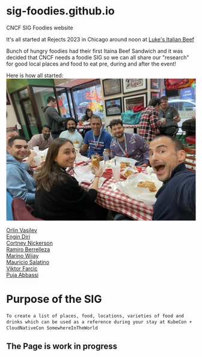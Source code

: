 # sig-foodies.github.io
CNCF SIG Foodies website

It's all started at Rejects 2023 in Chicago around noon at 
[Luke's Italian Beef](https://lukeschicago.com/)

Bunch of hungry foodies had their first Itaina Beef Sandwich and it was decided that
CNCF needs a foodie SIG so we can all share our "research" for good local places and food to eat pre, during and after the event!

Here is how all started:
![The Crew](./images/thecrew.jpg)

[Orlin Vasilev](https://twitter.com/OrlinVasilev)  
[Engin Diri](https://twitter.com/_ediri)  
[Cortney Nickerson](https://twitter.com/TechTalkingMom)  
[Ramiro Berrelleza](https://twitter.com/rberrelleza)  
[Marino Wijay](https://twitter.com/virtualized6ix)  
[Mauricio Salatino](https://twitter.com/salaboy)  
[Viktor Farcic](https://twitter.com/vfarcic)  
[Puja Abbassi]((https://twitter.com/puja108))  

# Purpose of the SIG
    To create a list of places, food, locations, varieties of food and drinks which can be used as a reference during your stay at KubeCon + CloudNativeCon SomewhereInTheWorld

## The Page is work in progress
